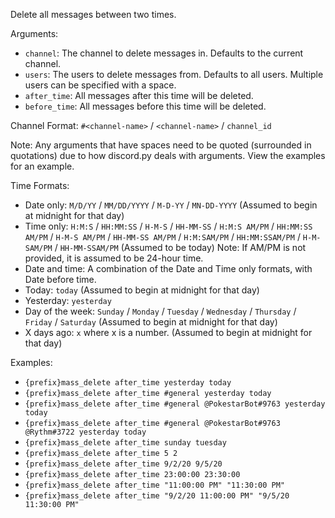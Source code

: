 Delete all messages between two times.

Arguments:
* `channel`: The channel to delete messages in. Defaults to the current channel.
* `users`: The users to delete messages from. Defaults to all users. Multiple users can be specified with a space.
* `after_time`: All messages after this time will be deleted.
* `before_time`: All messages before this time will be deleted.

Channel Format: `#<channel-name>` / `<channel-name>` / `channel_id`

Note: Any arguments that have spaces need to be quoted (surrounded in quotations) due to how discord.py deals with arguments. View the examples for an example.

Time Formats:
* Date only: `M/D/YY` / `MM/DD/YYYY` / `M-D-YY` / `MN-DD-YYYY` (Assumed to begin at midnight for that day)
* Time only: `H:M:S` / `HH:MM:SS` / `H-M-S` / `HH-MM-SS` / `H:M:S AM/PM` / `HH:MM:SS AM/PM` / `H-M-S AM/PM` / `HH-MM-SS AM/PM` / `H:M:SAM/PM` / `HH:MM:SSAM/PM` / `H-M-SAM/PM` / `HH-MM-SSAM/PM` (Assumed to be today)
Note: If AM/PM is not provided, it is assumed to be 24-hour time.
* Date and time: A combination of the Date and Time only formats, with Date before time.
* Today: `today` (Assumed to begin at midnight for that day)
* Yesterday: `yesterday`
* Day of the week: `Sunday` / `Monday` / `Tuesday` / `Wednesday` / `Thursday` / `Friday` / `Saturday` (Assumed to begin at midnight for that day)
* X days ago: `x` where x is a number. (Assumed to begin at midnight for that day)

Examples:
* `{prefix}mass_delete after_time yesterday today`
* `{prefix}mass_delete after_time #general yesterday today`
* `{prefix}mass_delete after_time #general @PokestarBot#9763 yesterday today`
* `{prefix}mass_delete after_time #general @PokestarBot#9763 @Rythm#3722 yesterday today`
* `{prefix}mass_delete after_time sunday tuesday`
* `{prefix}mass_delete after_time 5 2`
* `{prefix}mass_delete after_time 9/2/20 9/5/20`
* `{prefix}mass_delete after_time 23:00:00 23:30:00`
* `{prefix}mass_delete after_time "11:00:00 PM" "11:30:00 PM"`
* `{prefix}mass_delete after_time "9/2/20 11:00:00 PM" "9/5/20 11:30:00 PM"`
